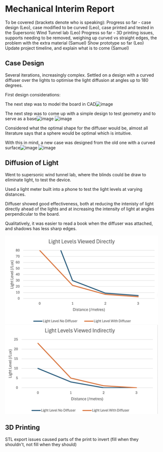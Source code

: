 # Mechanical Interim Report

To be covered (brackets denote who is speaking):
Progress so far - case design (Leo), case modified to be curved (Leo), case printed and tested in the Supersonic Wind Tunnel lab (Leo)
Progress so far - 3D printing issues, supports needing to be removed, weighing up curved vs straight edges, the problem with the extra material (Samuel)
Show prototype so far (Leo)
Update project timeline, and explain what is to come (Samuel)

## Case Design

Several iterations, increasingly complex. Settled on a design with a curved diffuser over the lights to optimise the light diffusion at angles up to 180 degrees.

First design considerations:


The next step was to model the board in CAD![image](https://github.com/user-attachments/assets/a8930914-eaa3-44f2-bdb3-0dff3b05e5b3)

The next step was to come up with a simple design to test geometry and to serve as a base![image](https://github.com/user-attachments/assets/9f00e327-418b-44a3-8604-ded1ae01a0a8)
![image](https://github.com/user-attachments/assets/d2e609b4-5a2e-4ac9-8618-17e40eaa444a)


Considered what the optimal shape for the diffuser would be, almost all literature says that a sphere would be optimal which is intuitive.  

With this in mind, a new case was designed from the old one with a curved surface![image](https://github.com/user-attachments/assets/c3a63fce-505f-4604-a8f1-b56cf38fe90f)
![image](https://github.com/user-attachments/assets/21c5540e-0c6d-4531-b52f-a627e151c179)




## Diffusion of Light

Went to supersonic wind tunnel lab, where the blinds could be draw to eliminate light, to test the device.

Used a light meter built into a phone to test the light levels at varying distances.

Diffuser showed good effectiveness, both at reducing the intenisty of light directly ahead of the lights and at increasing the intensity of light at angles perpendicular to the board.

Qualitatively, it was easier to read a book when the diffuser was attached, and shadows has less sharp edges.

<img src="assets/Benylight_direct_readings.png" alt="Alt Text" width="700" height="auto" >



<img src="assets/Benylight_indirect_readings.png" alt="Alt Text" width="700" height="auto" >

## 3D Printing

STL export issues caused parts of the print to invert (fill when they shouldn't, not fill when they should)
